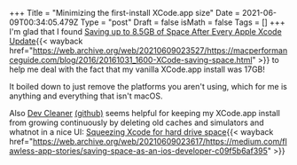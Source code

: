 +++
Title = "Minimizing the first-install XCode.app size"
Date = 2021-06-09T00:34:05.479Z
Type = "post"
Draft = false
isMath = false
Tags = []
+++
I'm glad that I found [Saving up to 8.5GB of Space After Every Apple Xcode Update](https://macperformanceguide.com/blog/2016/20161031_1600-XCode-saving-space.html){{< wayback href="https://web.archive.org/web/20210609023527/https://macperformanceguide.com/blog/2016/20161031_1600-XCode-saving-space.html" >}} to help me deal with the fact that my vanilla XCode.app install was 17GB!

It boiled down to just remove the platforms you aren't using, which for me is anything and everything that isn't macOS.

Also [Dev Cleaner](https://apps.apple.com/us/app/devcleaner-for-xcode/id1388020431) [(github)](https://github.com/vashpan/xcode-dev-cleaner) seems helpful for keeping my XCode.app install from growing continuously by deleting old caches and simulators and whatnot in a nice UI: [Squeezing Xcode for hard drive space](https://medium.com/flawless-app-stories/saving-space-as-an-ios-developer-c09f5b6af395){{< wayback href="https://web.archive.org/web/20210609023617/https://medium.com/flawless-app-stories/saving-space-as-an-ios-developer-c09f5b6af395" >}}